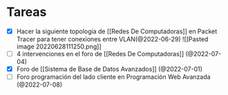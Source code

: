 # Tareas
- [x] Hacer la siguiente topología de [[Redes De Computadoras]] en Packet Tracer para tener conexiones entre VLAN(@2022-06-29)
		![[Pasted image 20220628111250.png]]
- [ ] 4 intervenciones en el foro de [[Redes De Computadoras]] (@2022-07-04)
- [x] Foro de [[Sistema de Base de Datos Avanzados]] (@2022-07-01)
- [ ] Foro programación del lado cliente en Programación Web Avanzada (@2022-07-08)
